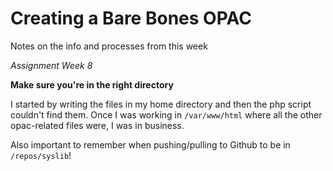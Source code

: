 # Creating a Bare Bones OPAC

Notes on the info and processes from this week

_Assignment Week 8_

**Make sure you're in the right directory**

I started by writing the files in my home directory and then the php script couldn't find them. Once I was working in `/var/www/html` where all the other opac-related files were, I was in business.

Also important to remember when pushing/pulling to Github to be in `/repos/syslib`!

